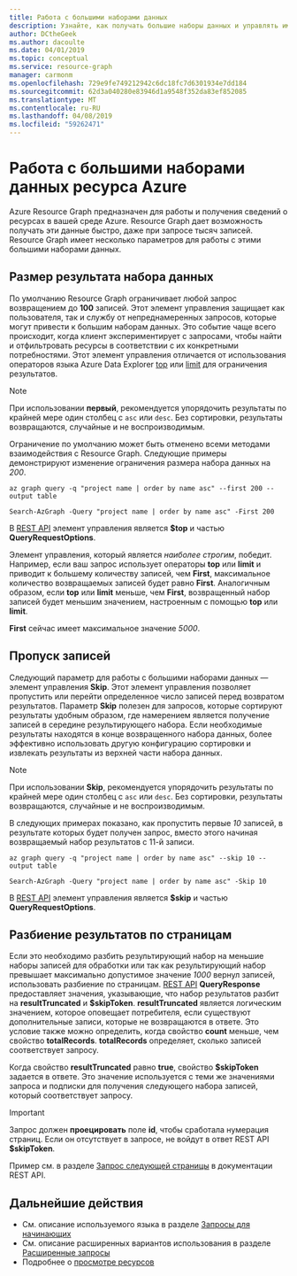 ```yaml
---
title: Работа с большими наборами данных
description: Узнайте, как получать большие наборы данных и управлять ими в Azure Resource Graph.
author: DCtheGeek
ms.author: dacoulte
ms.date: 04/01/2019
ms.topic: conceptual
ms.service: resource-graph
manager: carmonm
ms.openlocfilehash: 729e9fe749212942c6dc18fc7d6301934e7dd184
ms.sourcegitcommit: 62d3a040280e83946d1a9548f352da83ef852085
ms.translationtype: MT
ms.contentlocale: ru-RU
ms.lasthandoff: 04/08/2019
ms.locfileid: "59262471"
---
```

# <a name="working-with-large-azure-resource-data-sets"></a>Работа с большими наборами данных ресурса Azure

Azure Resource Graph предназначен для работы и получения сведений о ресурсах в вашей среде Azure. Resource Graph дает возможность получать эти данные быстро, даже при запросе тысяч записей. Resource Graph имеет несколько параметров для работы с этими большими наборами данных.

## <a name="data-set-result-size"></a>Размер результата набора данных

По умолчанию Resource Graph ограничивает любой запрос возвращением до **100** записей. Этот элемент управления защищает как пользователя, так и службу от непреднамеренных запросов, которые могут привести к большим наборам данных. Это событие чаще всего происходит, когда клиент экспериментирует с запросами, чтобы найти и отфильтровать ресурсы в соответствии с их конкретными потребностями. Этот элемент управления отличается от использования операторов языка Azure Data Explorer [top](/azure/kusto/query/topoperator) или [limit](/azure/kusto/query/limitoperator) для ограничения результатов.

> [!NOTE]
> При использовании **первый**, рекомендуется упорядочить результаты по крайней мере один столбец с `asc` или `desc`. Без сортировки, результаты возвращаются, случайные и не воспроизводимым.

Ограничение по умолчанию может быть отменено всеми методами взаимодействия с Resource Graph. Следующие примеры демонстрируют изменение ограничения размера набора данных на _200_.

```azurecli-interactive
az graph query -q "project name | order by name asc" --first 200 --output table
```

```azurepowershell-interactive
Search-AzGraph -Query "project name | order by name asc" -First 200
```

В [REST API](/rest/api/azureresourcegraph/resources/resources) элемент управления является **$top** и частью **QueryRequestOptions**.

Элемент управления, который является _наиболее строгим_, победит. Например, если ваш запрос использует операторы **top** или **limit** и приводит к большему количеству записей, чем **First**, максимальное количество возвращаемых записей будет равно **First**. Аналогичным образом, если **top** или **limit** меньше, чем **First**, возвращенный набор записей будет меньшим значением, настроенным с помощью **top** или **limit**.

**First** сейчас имеет максимальное значение _5000_.

## <a name="skipping-records"></a>Пропуск записей

Следующий параметр для работы с большими наборами данных — элемент управления **Skip**. Этот элемент управления позволяет пропустить или перейти определенное число записей перед возвратом результатов. Параметр **Skip** полезен для запросов, которые сортируют результаты удобным образом, где намерением является получение записей в середине результирующего набора. Если необходимые результаты находятся в конце возвращенного набора данных, более эффективно использовать другую конфигурацию сортировки и извлекать результаты из верхней части набора данных.

> [!NOTE]
> При использовании **Skip**, рекомендуется упорядочить результаты по крайней мере один столбец с `asc` или `desc`. Без сортировки, результаты возвращаются, случайные и не воспроизводимым.

В следующих примерах показано, как пропустить первые _10_ записей, в результате которых будет получен запрос, вместо этого начиная возвращаемый набор результатов с 11-й записи.

```azurecli-interactive
az graph query -q "project name | order by name asc" --skip 10 --output table
```

```azurepowershell-interactive
Search-AzGraph -Query "project name | order by name asc" -Skip 10
```

В [REST API](/rest/api/azureresourcegraph/resources/resources) элемент управления является **$skip** и частью **QueryRequestOptions**.

## <a name="paging-results"></a>Разбиение результатов по страницам

Если это необходимо разбить результирующий набор на меньшие наборы записей для обработки или так как результирующий набор превышает максимально допустимое значение _1000_ вернул записей, использовать разбиение по страницам. [REST API](/rest/api/azureresourcegraph/resources/resources) **QueryResponse** предоставляет значения, указывающие, что набор результатов разбит на **resultTruncated** и **$skipToken**.
**resultTruncated** является логическим значением, которое оповещает потребителя, если существуют дополнительные записи, которые не возвращаются в ответе. Это условие также можно определить, когда свойство **count** меньше, чем свойство **totalRecords**. **totalRecords** определяет, сколько записей соответствует запросу.

Когда свойство **resultTruncated** равно **true**, свойство **$skipToken** задается в ответе. Это значение используется с теми же значениями запроса и подписки для получения следующего набора записей, который соответствует запросу.

> [!IMPORTANT]
> Запрос должен **проецировать** поле **id**, чтобы сработала нумерация страниц. Если он отсутствует в запросе, не войдут в ответ REST API **$skipToken**.

Пример см. в разделе [Запрос следующей страницы](/rest/api/azureresourcegraph/resources/resources#next_page_query) в документации REST API.

## <a name="next-steps"></a>Дальнейшие действия

- См. описание используемого языка в разделе [Запросы для начинающих](../samples/starter.md)
- См. описание расширенных вариантов использования в разделе [Расширенные запросы](../samples/advanced.md)
- Подробнее о [просмотре ресурсов](explore-resources.md)